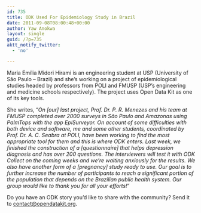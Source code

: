 ```yaml
---
id: 735
title: ODK Used For Epidemiology Study in Brazil
date: 2011-09-08T08:00:48+00:00
author: Yaw Anokwa
layout: single
guid: /?p=735
aktt_notify_twitter:
  - 'no'

---
```

Maria Emília Midori Hirami is an engineering student at USP (University of São Paulo &#8211; Brazil) and she&#8217;s working on a project of epidemiological studies headed by professors from POLI and FMUSP (USP&#8217;s engineering and medicine schools respectively). The project uses Open Data Kit as one of its key tools.

She writes, &#8220;_On [our] last project, Prof. Dr. P. R. Menezes and his team at FMUSP completed over 2000 surveys in São Paulo and Amazonas using PalmTops with the app EpiSurveyor. On account of some difficulties with both device and software, me and some other students, coordinated by Prof. Dr. A. C. Seabra at POLI, have been working to find the most appropriate tool for them and this is where ODK enters. Last week, we finished the construction of a [questionnaire] that helps depression diagnosis and has over 200 questions. The interviewers will test it with ODK Collect on the coming weeks and we&#8217;re waiting anxiously for the results. We also have another form of a [pregnancy] study ready to use. Our goal is to further increase the number of participants to reach a significant portion of the population that depends on the Brazilian public health system. Our group would like to thank you for all your efforts!_&#8221;

Do you have an ODK story you&#8217;d like to share with the community? Send it to [contact@opendatakit.org](mailto:contact@opendatakit.org).
